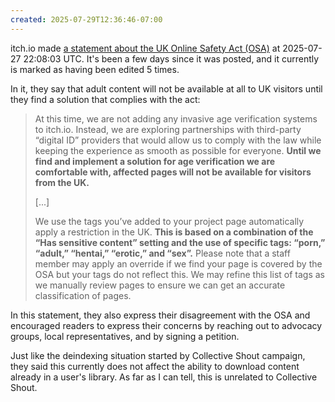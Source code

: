 ```yaml
---
created: 2025-07-29T12:36:46-07:00
---
```


itch.io made [a statement about the UK Online Safety Act (OSA)](https://itch.io/t/5133739/our-update-on-the-uk-online-safety-act) at 2025-07-27 22:08:03 UTC. It's been a few days since it was posted, and it currently is marked as having been edited 5 times.

In it, they say that adult content will not be available at all to UK visitors until they find a solution that complies with the act:

> At this time, we are not adding any invasive age verification systems to itch.io. Instead, we are exploring partnerships with third-party “digital ID” providers that would allow us to comply with the law while keeping the experience as smooth as possible for everyone. **Until we find and implement a solution for age verification we are comfortable with, affected pages will not be available for visitors from the UK.**
>
> \[...\]
>
> We use the tags you’ve added to your project page automatically apply a restriction in the UK. **This is based on a combination of the “Has sensitive content” setting and the use of specific tags: “porn,” “adult,” “hentai,” “erotic,” and “sex”.** Please note that a staff member may apply an override if we find your page is covered by the OSA but your tags do not reflect this. We may refine this list of tags as we manually review pages to ensure we can get an accurate classification of pages.

In this statement, they also express their disagreement with the OSA and encouraged readers to express their concerns by reaching out to advocacy groups, local representatives, and by signing a petition.

Just like the deindexing situation started by Collective Shout campaign, they said this currently does not affect the ability to download content already in a user's library. As far as I can tell, this is unrelated to Collective Shout.
